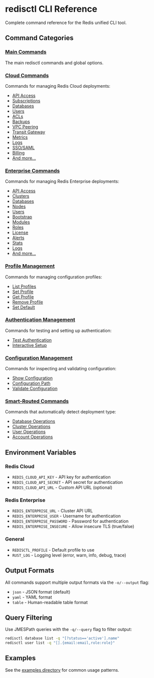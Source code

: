 # redisctl CLI Reference

Complete command reference for the Redis unified CLI tool.

## Command Categories

### [Main Commands](README.md)
The main redisctl commands and global options.

### [Cloud Commands](cloud/README.md)
Commands for managing Redis Cloud deployments:
- [API Access](cloud/api.md)
- [Subscriptions](cloud/subscription.md)
- [Databases](cloud/database.md)
- [Users](cloud/user.md)
- [ACLs](cloud/acl.md)
- [Backups](cloud/backup.md)
- [VPC Peering](cloud/peering.md)
- [Transit Gateway](cloud/transit-gateway.md)
- [Metrics](cloud/metrics.md)
- [Logs](cloud/logs.md)
- [SSO/SAML](cloud/sso.md)
- [Billing](cloud/billing.md)
- [And more...](cloud/)

### [Enterprise Commands](enterprise/README.md)
Commands for managing Redis Enterprise deployments:
- [API Access](enterprise/api.md)
- [Clusters](enterprise/cluster.md)
- [Databases](enterprise/database.md)
- [Nodes](enterprise/node.md)
- [Users](enterprise/user.md)
- [Bootstrap](enterprise/bootstrap.md)
- [Modules](enterprise/module.md)
- [Roles](enterprise/role.md)
- [License](enterprise/license.md)
- [Alerts](enterprise/alert.md)
- [Stats](enterprise/stats.md)
- [Logs](enterprise/logs.md)
- [And more...](enterprise/)

### [Profile Management](profile/README.md)
Commands for managing configuration profiles:
- [List Profiles](profile/list.md)
- [Set Profile](profile/set.md)
- [Get Profile](profile/get.md)
- [Remove Profile](profile/remove.md)
- [Set Default](profile/default.md)

### [Authentication Management](auth/README.md)
Commands for testing and setting up authentication:
- [Test Authentication](auth/test.md)
- [Interactive Setup](auth/setup.md)

### [Configuration Management](config/README.md)
Commands for inspecting and validating configuration:
- [Show Configuration](config/show.md)
- [Configuration Path](config/path.md)
- [Validate Configuration](config/validate.md)

### [Smart-Routed Commands](smart/)
Commands that automatically detect deployment type:
- [Database Operations](smart/database.md)
- [Cluster Operations](smart/cluster.md)
- [User Operations](smart/user.md)
- [Account Operations](smart/account.md)

## Environment Variables

### Redis Cloud
- `REDIS_CLOUD_API_KEY` - API key for authentication
- `REDIS_CLOUD_API_SECRET` - API secret for authentication
- `REDIS_CLOUD_API_URL` - Custom API URL (optional)

### Redis Enterprise
- `REDIS_ENTERPRISE_URL` - Cluster API URL
- `REDIS_ENTERPRISE_USER` - Username for authentication
- `REDIS_ENTERPRISE_PASSWORD` - Password for authentication
- `REDIS_ENTERPRISE_INSECURE` - Allow insecure TLS (true/false)

### General
- `REDISCTL_PROFILE` - Default profile to use
- `RUST_LOG` - Logging level (error, warn, info, debug, trace)

## Output Formats

All commands support multiple output formats via the `-o/--output` flag:
- `json` - JSON format (default)
- `yaml` - YAML format
- `table` - Human-readable table format

## Query Filtering

Use JMESPath queries with the `-q/--query` flag to filter output:
```bash
redisctl database list -q "[?status=='active'].name"
redisctl user list -q "[].{email:email,role:role}"
```

## Examples

See the [examples directory](../../examples/) for common usage patterns.
